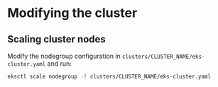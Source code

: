 # Modifying the cluster

## Scaling cluster nodes

Modify the nodegroup configuration in `clusters/CLUSTER_NAME/eks-cluster.yaml` and run:

```bash
eksctl scale nodegroup -f clusters/CLUSTER_NAME/eks-cluster.yaml
```
